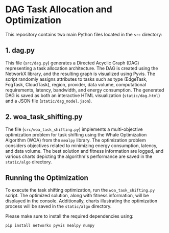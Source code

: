 # DAG Task Allocation and Optimization

This repository contains two main Python files located in the `src` directory:

## 1. dag.py

This file (`src/dag.py`) generates a Directed Acyclic Graph (DAG) representing a task allocation architecture. The DAG is created using the NetworkX library, and the resulting graph is visualized using Pyvis. The script randomly assigns attributes to tasks such as type (EdgeTask, FogTask, CloudTask), region, provider, data volume, computational requirements, latency, bandwidth, and energy consumption. The generated DAG is saved as both an interactive HTML visualization (`static/dag.html`) and a JSON file (`static/dag_model.json`).

## 2. woa_task_shifting.py

The file (`src/woa_task_shifting.py`) implements a multi-objective optimization problem for task shifting using the Whale Optimization Algorithm (WOA) from the `mealpy` library. The optimization problem considers objectives related to minimizing energy consumption, latency, and data volume. The best solution and fitness information are logged, and various charts depicting the algorithm's performance are saved in the `static/algo` directory.

## Running the Optimization

To execute the task shifting optimization, run the `woa_task_shifting.py` script. The optimized solution, along with fitness information, will be displayed in the console. Additionally, charts illustrating the optimization process will be saved in the `static/algo` directory.

Please make sure to install the required dependencies using:

```bash
pip install networkx pyvis mealpy numpy
